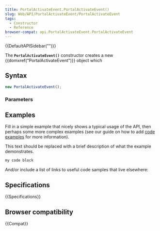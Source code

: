 ```yaml
---
title: PortalActivateEvent.PortalActivateEvent()
slug: Web/API/PortalActivateEvent/PortalActivateEvent
tags:
  - Constructor
  - Reference
browser-compat: api.PortalActivateEvent.PortalActivateEvent
---
```

{{DefaultAPISidebar("")}}

The **`PortalActivateEvent()`** constructor creates a new {{domxref("PortalActivateEvent")}} object which 

## Syntax

```js
new PortalActivateEvent();
```

### Parameters



## Examples

Fill in a simple example that nicely shows a typical usage of the API, then perhaps some more complex examples (see our guide on how to add [code examples](/en-US/docs/MDN/Contribute/Structures/Code_examples) for more information).

This text should be replaced with a brief description of what the example demonstrates.

```js
my code block
```

And/or include a list of links to useful code samples that live elsewhere:

## Specifications

{{Specifications}}

## Browser compatibility

{{Compat}}

